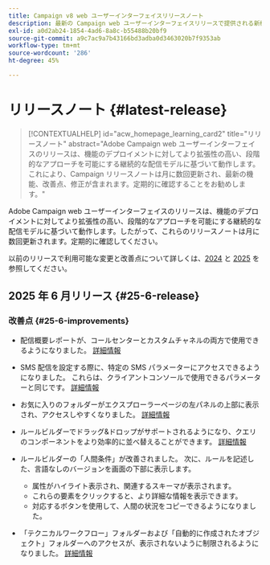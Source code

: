 ```yaml
---
title: Campaign v8 web ユーザーインターフェイスリリースノート
description: 最新の Campaign web ユーザーインターフェイスリリースで提供される新機能について説明します
exl-id: a0d2ab24-1854-4ad6-8a8c-b55488b20bf9
source-git-commit: a9c7ac9a7b43166bd3adba0d3463020b7f9353ab
workflow-type: tm+mt
source-wordcount: '286'
ht-degree: 45%

---
```


# リリースノート {#latest-release}

>[!CONTEXTUALHELP]
>id="acw_homepage_learning_card2"
>title="リリースノート"
>abstract="Adobe Campaign web ユーザーインターフェイスのリリースは、機能のデプロイメントに対してより拡張性の高い、段階的なアプローチを可能にする継続的な配信モデルに基づいて動作します。これにより、Campaign リリースノートは月に数回更新され、最新の機能、改善点、修正が含まれます。定期的に確認することをお勧めします。"

Adobe Campaign web ユーザーインターフェイスのリリースは、機能のデプロイメントに対してより拡張性の高い、段階的なアプローチを可能にする継続的な配信モデルに基づいて動作します。したがって、これらのリリースノートは月に数回更新されます。定期的に確認してください。

以前のリリースで利用可能な変更と改善点について詳しくは、[2024](release-notes-24.md) と [2025](release-notes-25.md) を参照してください。

## 2025 年 6 月リリース {#25-6-release}

### 改善点 {#25-6-improvements}

* 配信概要レポートが、コールセンターとカスタムチャネルの両方で使用できるようになりました。 [詳細情報](../reporting/direct-mail.md)

* SMS 配信を設定する際に、特定の SMS パラメーターにアクセスできるようになりました。 これらは、クライアントコンソールで使用できるパラメーターと同じです。 [詳細情報](../advanced-settings/delivery-settings.md#sms-tab)

* お気に入りのフォルダーがエクスプローラーページの左パネルの上部に表示され、アクセスしやすくなりました。 [詳細情報](../get-started/work-with-folders.md#favorite-folders)

* ルールビルダーでドラッグ&amp;ドロップがサポートされるようになり、クエリのコンポーネントをより効率的に並べ替えることができます。 [詳細情報](../query/build-query.md#drag-and-drop)

* ルールビルダーの「人間条件」が改善されました。 次に、ルールを記述した、言語なしのバージョンを画面の下部に表示します。

   * 属性がハイライト表示され、関連するスキーマが表示されます。
   * これらの要素をクリックすると、より詳細な情報を表示できます。
   * 対応するボタンを使用して、人間の状況をコピーできるようになりました。

* 「テクニカルワークフロー」フォルダーおよび「自動的に作成されたオブジェクト」フォルダーへのアクセスが、表示されないように制限されるようになりました。 [詳細情報](../get-started/work-with-folders.md#about-folders)

